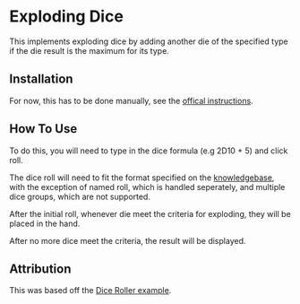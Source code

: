 # Exploding Dice

This implements exploding dice by adding another die of the specified type if the die result is the maximum for its type.

## Installation
For now, this has to be done manually, see the [offical instructions](https://symbiote-docs.talespire.com/#installing).

## How To Use
To do this, you will need to type in the dice formula (e.g 2D10 + 5) and click roll.

The dice roll will need to fit the format specified on the [knowledgebase](https://feedback.talespire.com/kb/article/talespire-url-scheme), with the exception of named roll, which is handled seperately, and multiple dice groups, which are not supported.

After the initial roll, whenever die meet the criteria for exploding, they will be placed in the hand.

After no more dice meet the criteria, the result will be displayed.

## Attribution
This was based off the [Dice Roller example](https://github.com/Bouncyrock/symbiotes-examples/tree/main/Dice_Roller).